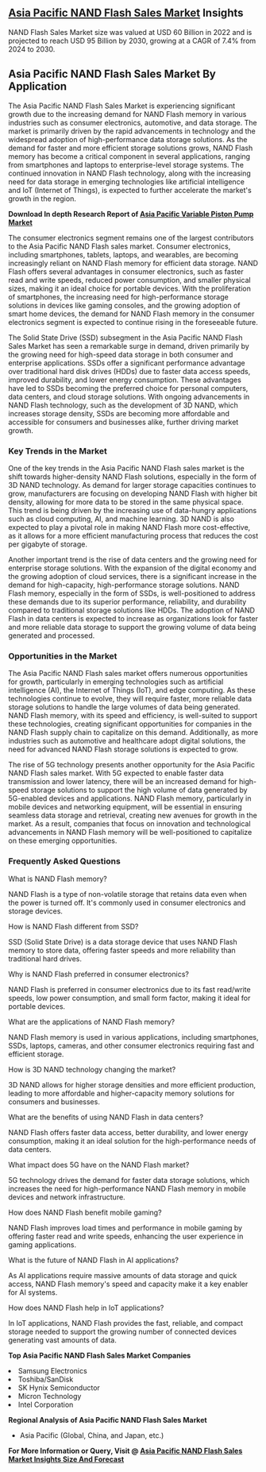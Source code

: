 <h2><a href="https://www.verifiedmarketreports.com/download-sample/?rid=508909&amp;utm_source=Github-Feb&amp;utm_medium=219" target="_blank">Asia Pacific NAND Flash Sales Market</a> Insights</h2><p>NAND Flash Sales Market size was valued at USD 60 Billion in 2022 and is projected to reach USD 95 Billion by 2030, growing at a CAGR of 7.4% from 2024 to 2030.</p><p><h2>Asia Pacific NAND Flash Sales Market By Application</h2> <p>The Asia Pacific NAND Flash Sales Market is experiencing significant growth due to the increasing demand for NAND Flash memory in various industries such as consumer electronics, automotive, and data storage. The market is primarily driven by the rapid advancements in technology and the widespread adoption of high-performance data storage solutions. As the demand for faster and more efficient storage solutions grows, NAND Flash memory has become a critical component in several applications, ranging from smartphones and laptops to enterprise-level storage systems. The continued innovation in NAND Flash technology, along with the increasing need for data storage in emerging technologies like artificial intelligence and IoT (Internet of Things), is expected to further accelerate the market's growth in the region. <p><strong>Download In depth Research Report of <a href="https://www.verifiedmarketreports.com/download-sample/?rid=236118&amp;utm_source=Pulse-Dec&amp;utm_medium=219" target="_blank">Asia Pacific Variable Piston Pump Market</a></strong></p> <p>The consumer electronics segment remains one of the largest contributors to the Asia Pacific NAND Flash sales market. Consumer electronics, including smartphones, tablets, laptops, and wearables, are becoming increasingly reliant on NAND Flash memory for efficient data storage. NAND Flash offers several advantages in consumer electronics, such as faster read and write speeds, reduced power consumption, and smaller physical sizes, making it an ideal choice for portable devices. With the proliferation of smartphones, the increasing need for high-performance storage solutions in devices like gaming consoles, and the growing adoption of smart home devices, the demand for NAND Flash memory in the consumer electronics segment is expected to continue rising in the foreseeable future. <p>The Solid State Drive (SSD) subsegment in the Asia Pacific NAND Flash Sales Market has seen a remarkable surge in demand, driven primarily by the growing need for high-speed data storage in both consumer and enterprise applications. SSDs offer a significant performance advantage over traditional hard disk drives (HDDs) due to faster data access speeds, improved durability, and lower energy consumption. These advantages have led to SSDs becoming the preferred choice for personal computers, data centers, and cloud storage solutions. With ongoing advancements in NAND Flash technology, such as the development of 3D NAND, which increases storage density, SSDs are becoming more affordable and accessible for consumers and businesses alike, further driving market growth. <h3>Key Trends in the Market</h3> <p>One of the key trends in the Asia Pacific NAND Flash sales market is the shift towards higher-density NAND Flash solutions, especially in the form of 3D NAND technology. As demand for larger storage capacities continues to grow, manufacturers are focusing on developing NAND Flash with higher bit density, allowing for more data to be stored in the same physical space. This trend is being driven by the increasing use of data-hungry applications such as cloud computing, AI, and machine learning. 3D NAND is also expected to play a pivotal role in making NAND Flash more cost-effective, as it allows for a more efficient manufacturing process that reduces the cost per gigabyte of storage. <p>Another important trend is the rise of data centers and the growing need for enterprise storage solutions. With the expansion of the digital economy and the growing adoption of cloud services, there is a significant increase in the demand for high-capacity, high-performance storage solutions. NAND Flash memory, especially in the form of SSDs, is well-positioned to address these demands due to its superior performance, reliability, and durability compared to traditional storage solutions like HDDs. The adoption of NAND Flash in data centers is expected to increase as organizations look for faster and more reliable data storage to support the growing volume of data being generated and processed. <h3>Opportunities in the Market</h3> <p>The Asia Pacific NAND Flash sales market offers numerous opportunities for growth, particularly in emerging technologies such as artificial intelligence (AI), the Internet of Things (IoT), and edge computing. As these technologies continue to evolve, they will require faster, more reliable data storage solutions to handle the large volumes of data being generated. NAND Flash memory, with its speed and efficiency, is well-suited to support these technologies, creating significant opportunities for companies in the NAND Flash supply chain to capitalize on this demand. Additionally, as more industries such as automotive and healthcare adopt digital solutions, the need for advanced NAND Flash storage solutions is expected to grow. <p>The rise of 5G technology presents another opportunity for the Asia Pacific NAND Flash sales market. With 5G expected to enable faster data transmission and lower latency, there will be an increased demand for high-speed storage solutions to support the high volume of data generated by 5G-enabled devices and applications. NAND Flash memory, particularly in mobile devices and networking equipment, will be essential in ensuring seamless data storage and retrieval, creating new avenues for growth in the market. As a result, companies that focus on innovation and technological advancements in NAND Flash memory will be well-positioned to capitalize on these emerging opportunities. <h3>Frequently Asked Questions</h3> <p>What is NAND Flash memory?</p> <p>NAND Flash is a type of non-volatile storage that retains data even when the power is turned off. It's commonly used in consumer electronics and storage devices.</p> <p>How is NAND Flash different from SSD?</p> <p>SSD (Solid State Drive) is a data storage device that uses NAND Flash memory to store data, offering faster speeds and more reliability than traditional hard drives.</p> <p>Why is NAND Flash preferred in consumer electronics?</p> <p>NAND Flash is preferred in consumer electronics due to its fast read/write speeds, low power consumption, and small form factor, making it ideal for portable devices.</p> <p>What are the applications of NAND Flash memory?</p> <p>NAND Flash memory is used in various applications, including smartphones, SSDs, laptops, cameras, and other consumer electronics requiring fast and efficient storage.</p> <p>How is 3D NAND technology changing the market?</p> <p>3D NAND allows for higher storage densities and more efficient production, leading to more affordable and higher-capacity memory solutions for consumers and businesses.</p> <p>What are the benefits of using NAND Flash in data centers?</p> <p>NAND Flash offers faster data access, better durability, and lower energy consumption, making it an ideal solution for the high-performance needs of data centers.</p> <p>What impact does 5G have on the NAND Flash market?</p> <p>5G technology drives the demand for faster data storage solutions, which increases the need for high-performance NAND Flash memory in mobile devices and network infrastructure.</p> <p>How does NAND Flash benefit mobile gaming?</p> <p>NAND Flash improves load times and performance in mobile gaming by offering faster read and write speeds, enhancing the user experience in gaming applications.</p> <p>What is the future of NAND Flash in AI applications?</p> <p>As AI applications require massive amounts of data storage and quick access, NAND Flash memory's speed and capacity make it a key enabler for AI systems.</p> <p>How does NAND Flash help in IoT applications?</p> <p>In IoT applications, NAND Flash provides the fast, reliable, and compact storage needed to support the growing number of connected devices generating vast amounts of data.</p> </p><p><strong>Top Asia Pacific NAND Flash Sales Market Companies</strong></p><div data-test-id=""><p><li>Samsung Electronics</li><li> Toshiba/SanDisk</li><li> SK Hynix Semiconductor</li><li> Micron Technology</li><li> Intel Corporation</li></p><div><strong>Regional Analysis of&nbsp;Asia Pacific NAND Flash Sales Market</strong></div><ul><li dir="ltr"><p dir="ltr">Asia Pacific (Global, China, and Japan, etc.)</p></li></ul><p><strong>For More Information or Query, Visit @&nbsp;</strong><strong><a href="https://www.verifiedmarketreports.com/product/nand-flash-sales-market-size-and-forecast/?utm_source=Github-Feb&amp;utm_medium=219" target="_blank">Asia Pacific NAND Flash Sales Market Insights Size And Forecast</a></strong></p></div><h2>&nbsp;</h2><div data-test-id="">&nbsp;</div>
